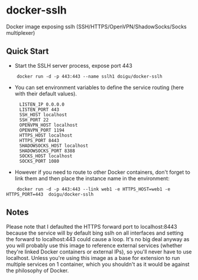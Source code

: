 # docker-sslh
Docker image exposing sslh (SSH/HTTPS/OpenVPN/ShadowSocks/Socks multiplexer) 

## Quick Start

* Start the SSLH server process, expose port 443

```
    docker run -d -p 443:443 --name sslh1 doigu/docker-sslh
```

* You can set environment variables to define the service routing (here with their default values).

```
     LISTEN_IP 0.0.0.0
     LISTEN_PORT 443
     SSH_HOST localhost
     SSH_PORT 22
     OPENVPN_HOST localhost
     OPENVPN_PORT 1194
     HTTPS_HOST localhost
     HTTPS_PORT 8443
     SHADOWSOCKS_HOST localhost
     SHADOWSOCKS_PORT 8388
     SOCKS_HOST localhost
     SOCKS_PORT 1080
```

* However if you need to route to other Docker containers, don't forget to link them and then place the instance name in the environment:
 
```
    docker run -d -p 443:443 --link web1 -e HTTPS_HOST=web1 -e HTTPS_PORT=443  doigu/docker-sslh
```

## Notes

Please note that I defaulted the HTTPS forward port to localhost:8443 because the service will by default bing sslh on all interfaces and setting the forward to localhost:443 could cause a loop. It's no big deal anyway as you will probably use this image to reference external services (whether they're linked Docker containers or external IPs), so you'll never have to use localhost. Unless you're using this image as a base for extension to run multiple services on 1 container, which you shouldn't as it would be against the philosophy of Docker.
